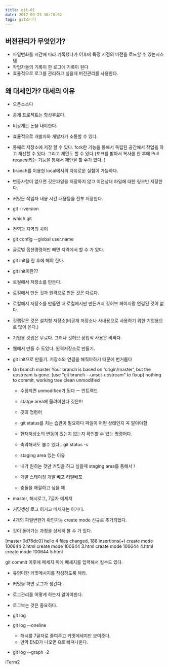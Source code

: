 ```yaml
---
title: git-01
date: 2017-09-23 10:18:52
tags: git스터디
---
```


## 버전관리가 무엇인가?

- 파일변화를 시간에 따라 기록했다가 이후에 특정 시점의 버전을 로드할 수 있는시스템
- 작업자들의 기록이 한 로그에 기록이 된다
- 효율적으로 로그를 관리하고 싶을때 버전관리를 사용한다.


## 왜 대세인가? 대세의 이유

- 오픈소스다
- 공개 프로젝트는 항상무료다.
- 비공개는 돈을 내야한다.
- 효율적으로 개발자와 개발자가 소통할 수 있다.
- 통째로 저장소에 저장 할 수 있다.
    fork란 기능을 통해서 독립된 공간에서 작업을 하고 개선할 수 있다.
    그리고 제안도 할 수 있다.(포크를 받아서 복사를 한 후에 Pull request라는 기능을 통해서 제안을 할 수가 있다.
    )
- branch를 이용한 local에서의 자유로운 실험이 가능하다.
- 변동사항이 없으면 깃은파일을 저장하지 않고
이전상태 파일에 대한 링크만 저장한다.
- 커밋은 작업자 내용 시간 내용등을 전부 저장한다.


- git --version
- which git
- 전역과 지역의 차이
- git config --global user.name <name>
- 글로벌 옵션명령어만 빼면 지역에서 할 수 가 있다.
- git init을 한 후에 해야 한다.

- git init이란??
- 로컬에서 저장소를 만든다.


- 로컬에서 만든 것과 원격으로 만든 것은 다르다.
- 로컬에서 저장소를 만들면 내 로컬에서만 만든거지 깃허브 페이지랑 연결된 것이 없다.
- 깃랩같은 것은 설치형 저장소(비공개 저장소나 사내용으로 사용하기 위한 기업용으로 많이 쓴다.)
- 기업용 깃랩은 무료다. 그러나 깃허브 상업적 사용은 비싸다.
- 웹에서 만들 수 도있다. 원격저장소로 만들기.
- git init으로 만들기.
저장소와 연결을 해줘야하기 때문에 번거롭다

- On branch master
  Your branch is based on 'origin/master', but the upstream is gone.
    (use "git branch --unset-upstream" to fixup)
  nothing to commit, working tree clean
  unmodified
  
  - 수정되면 unmodified가 된다
  ㅡ 언트랙드
  - statge area에 올려야한다 깃은!!!
  
  - 깃의 명령어
  - git status를 치는 습관이 필요하다 파일이 어떤 상태인지 꼭 알아야함
  - 현재저상소의 변동이 있는지 없는지 확인할 수 있는 명령어다.
  - 축약해서도 볼수 있다.. git status -s
  
  - staging area 있는 이유
   - 내가 원하는 것만 커밋을 하고 싶을때 staging area를 통해서 !
   - 개발 스테이징 개발 베포 리얼배포
   - 충돌을 해결하고 싶을 때 
   
- master, 해시로그, 7글자 메세지
- 커밋생성 로그 이거고 메세지는 이거다.
- 4개의 파일변한거 확인가능 create mode 신규로 추가되었다.
- 깃이 돌아가는 과정을 상세히 볼 수 가 있다. 

[master 0d76dc0] hello
 4 files changed, 188 insertions(+)
 create mode 100644 2.html
 create mode 100644 3.html
 create mode 100644 4.html
 create mode 100644 5.html
 
 git commit 이후에 메세지 위에 메세지를 입력해서 킬수도 있다.
 - 유의미한 커밋메시지를 작성하도록 해라.
 - 커밋을 하면 로그가 생긴다.
 - 로그관리를 어떻게 하는지 알아야한다.
 - 로그보는 것은 중요하다.
 - git log
 - git log --oneline
    - 해시를 7글자로 줄여주고 커밋메세지만 보여준다.
    - 만약 END가 나오면 Q로 빠져나온다.
        
- git log --graph -2




iTerm2

